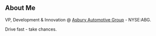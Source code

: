## About Me

VP, Development & Innovation @ [Asbury Automotive Group](https://www.asburyauto.com/) - NYSE:ABG.

Drive fast - take chances.
